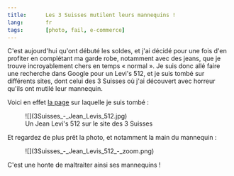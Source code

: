 ```yaml
---
title:      Les 3 Suisses mutilent leurs mannequins !
lang:       fr
tags:       [photo, fail, e-commerce]
---
```


C'est aujourd'hui qu'ont débuté les soldes, et j'ai décidé pour une fois d'en profiter en complétant ma garde robe, notamment avec des jeans, que je trouve incroyablement chers en temps « normal ». Je suis donc allé faire une recherche dans Google pour un Levi's 512, et je suis tombé sur différents sites, dont celui des 3 Suisses où j'ai découvert avec horreur qu'ils ont mutilé leur mannequin.

Voici en effet [la page](http://www.3suisses.fr/FrontOfficePortail/catalogue_fra/homme/shopping-par-produit/pantalons/jeans/jean-coupe-bootcut-levis-512-longueur-us-32/11008-jean-coupe-bootcut-levis-512-longueur-us-32.html) sur laquelle je suis tombé :

<figure>
  ![](3Suisses_-_Jean_Levis_512.jpg)
  <figcaption>
  Un Jean Levi's 512 sur le site des 3 Suisses
  </figcaption>
</figure>

Et regardez de plus prêt la photo, et notamment la main du mannequin :

<figure>
  ![](3Suisses_-_Jean_Levis_512_-_zoom.png)
</figure>

C'est une honte de maltraiter ainsi ses mannequins !

